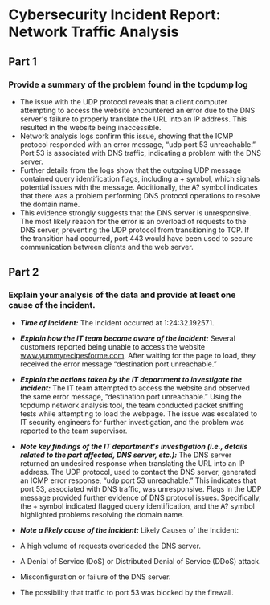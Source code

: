 # Cybersecurity Incident Report: Network Traffic Analysis 

## Part 1

### Provide a summary of the problem found in the tcpdump log

* The issue with the UDP protocol reveals that a client computer attempting to access the website encountered an error due to the DNS server's failure to properly translate the URL into an IP address. This resulted in the website being inaccessible. <br>
* Network analysis logs confirm this issue, showing that the ICMP protocol responded with an error message, “udp port 53 unreachable.” Port 53 is associated with DNS traffic, indicating a problem with the DNS server. <br>
* Further details from the logs show that the outgoing UDP message contained query identification flags, including a + symbol, which signals potential issues with the message. Additionally, the A? symbol indicates that there was a problem performing DNS protocol operations to resolve the domain name. <br> 
* This evidence strongly suggests that the DNS server is unresponsive. The most likely reason for the error is an overload of requests to the DNS server, preventing the UDP protocol from transitioning to TCP. If the transition had occurred, port 443 would have been used to secure communication between clients and the web server. <br> 

## Part 2

### Explain your analysis of the data and provide at least one cause of the incident.

* ***Time of Incident:*** The incident occurred at 1:24:32.192571. <br>
* ***Explain how the IT team became aware of the incident:*** Several customers reported being unable to access the website www.yummyrecipesforme.com. After waiting for the page to load, they received the error message “destination port unreachable.” <br>
* ***Explain the actions taken by the IT department to investigate the incident:***
The IT team attempted to access the website and observed the same error message, “destination port unreachable.” Using the tcpdump network analysis tool, the team conducted packet sniffing tests while attempting to load the webpage. The issue was escalated to IT security engineers for further investigation, and the problem was reported to the team supervisor. <br>
* ***Note key findings of the IT department's investigation (i.e., details related to the port affected, DNS server, etc.):*** 
The DNS server returned an undesired response when translating the URL into an IP address. The UDP protocol, used to contact the DNS server, generated an ICMP error response, “udp port 53 unreachable.” This indicates that port 53, associated with DNS traffic, was unresponsive. Flags in the UDP message provided further evidence of DNS protocol issues. Specifically, the + symbol indicated flagged query identification, and the A? symbol highlighted problems resolving the domain name. <br>
* ***Note a likely cause of the incident:***
Likely Causes of the Incident:

* A high volume of requests overloaded the DNS server.
* A Denial of Service (DoS) or Distributed Denial of Service (DDoS) attack.
* Misconfiguration or failure of the DNS server.
* The possibility that traffic to port 53 was blocked by the firewall.
